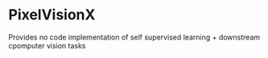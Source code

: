 # PixelVisionX
Provides no code implementation of self supervised learning + downstream cpomputer vision tasks